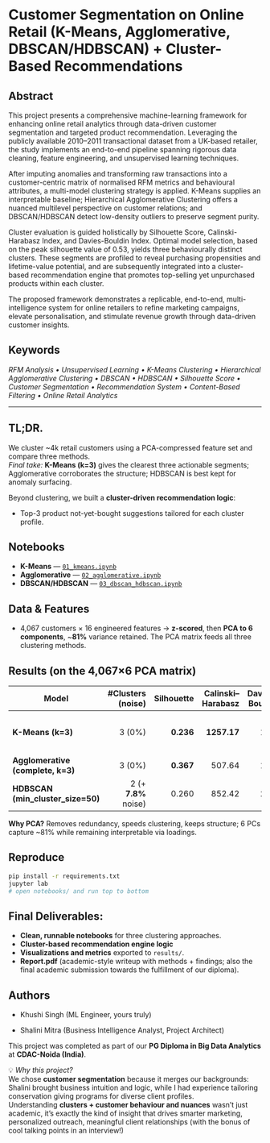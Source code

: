 # Customer Segmentation on Online Retail (K-Means, Agglomerative, DBSCAN/HDBSCAN) + Cluster-Based Recommendations

## Abstract 
This project presents a comprehensive machine-learning framework for enhancing online retail analytics through data-driven customer segmentation and targeted product recommendation. Leveraging the publicly available 2010–2011 transactional dataset from a UK-based retailer, the study implements an end-to-end pipeline spanning rigorous data cleaning, feature engineering, and unsupervised learning techniques.

After imputing anomalies and transforming raw transactions into a customer-centric matrix of normalised RFM metrics and behavioural attributes, a multi-model clustering strategy is applied. K-Means supplies an interpretable baseline; Hierarchical Agglomerative Clustering offers a nuanced multilevel perspective on customer relations; and DBSCAN/HDBSCAN detect low-density outliers to preserve segment purity.

Cluster evaluation is guided holistically by Silhouette Score, Calinski-Harabasz Index, and Davies-Bouldin Index. Optimal model selection, based on the peak silhouette value of 0.53, yields three behaviourally distinct clusters. These segments are profiled to reveal purchasing propensities and lifetime-value potential, and are subsequently integrated into a cluster-based recommendation engine that promotes top-selling yet unpurchased products within each cluster. 

The proposed framework demonstrates a replicable, end-to-end, multi-intelligence system for online retailers to refine marketing campaigns, elevate personalisation, and stimulate revenue growth through data-driven customer insights.

## Keywords
*RFM Analysis • Unsupervised Learning • K-Means Clustering • Hierarchical Agglomerative Clustering • DBSCAN • HDBSCAN • Silhouette Score • Customer Segmentation • Recommendation System • Content-Based Filtering • Online Retail Analytics*

---

## **TL;DR.** 
We cluster ~4k retail customers using a PCA-compressed feature set and compare three methods.  
*Final take:* **K-Means (k=3)** gives the clearest three actionable segments; Agglomerative corroborates the structure; HDBSCAN is best kept for anomaly surfacing.

Beyond clustering, we built a **cluster-driven recommendation logic**:
  - Top-3 product not-yet-bought suggestions tailored for each cluster profile.


## Notebooks
- **K-Means** — [`01_kmeans.ipynb`](notebooks/01_kmeans.ipynb)
- **Agglomerative** — [`02_agglomerative.ipynb`](notebooks/02_agglomerative.ipynb)
- **DBSCAN/HDBSCAN** — [`03_dbscan_hdbscan.ipynb`](notebooks/03_dbscan_hdbscan.ipynb)

## Data & Features
- 4,067 customers × 16 engineered features → **z-scored**, then **PCA to 6 components**, ~**81%** variance retained. The PCA matrix feeds all three clustering methods.

## Results (on the 4,067×6 PCA matrix)
| Model                                | #Clusters (noise) | Silhouette | Calinski–Harabasz | Davies–Bouldin | Take |
|-------------------------------------|-------------------:|-----------:|------------------:|---------------:|------|
| **K-Means (k=3)**                    | 3 (0%)            | **0.236**  | **1257.17**       | 1.37           | Tight, distinct three-segment split. :contentReference[oaicite:1]{index=1} |
| **Agglomerative (complete, k=3)**    | 3 (0%)            | **0.367**  | 507.64            | 1.27           | Highest cohesion; supports k=3 decision. |
| **HDBSCAN (min_cluster_size=50)**    | 2 (+ **7.8%** noise) | 0.260   | 852.42            | **1.15**       | Great for outlier flagging; under-segments for marketing. 

**Why PCA?** Removes redundancy, speeds clustering, keeps structure; 6 PCs capture ~81% while remaining interpretable via loadings. 

## Reproduce
```bash
pip install -r requirements.txt
jupyter lab
# open notebooks/ and run top to bottom
```

## Final Deliverables:
  - **Clean, runnable notebooks** for three clustering approaches.
  - **Cluster-based recommendation engine logic** 
  - **Visualizations and metrics** exported to `results/`.
  - **Report.pdf** (academic-style writeup with methods + findings; also the final academic submission towards the fulfillment of our diploma).


## Authors
* Khushi Singh (ML Engineer, yours truly)

* Shalini Mitra (Business Intelligence Analyst, Project Architect)

This project was completed as part of our **PG Diploma in Big Data Analytics** at **CDAC-Noida (India)**.  

💡 *Why this project?*  
We chose **customer segmentation** because it merges our backgrounds: Shalini brought business intuition and logic, while I had experience tailoring conservation giving programs for diverse client profiles.  
Understanding **clusters + customer behaviour and nuances** wasn’t just academic, it’s exactly the kind of insight that drives smarter marketing, personalized outreach, meaningful client relationships (with the bonus of cool talking points in an interview!)
